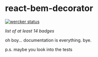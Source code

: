 # react-bem-decorator
[![wercker status](https://app.wercker.com/status/cc96f715d7f37a90c4303c8a25545acc/m "wercker status")](https://app.wercker.com/project/bykey/cc96f715d7f37a90c4303c8a25545acc)

*list of at least 14 badges*

oh boy... documentation is everything. bye.

p.s. maybe you look into the tests
